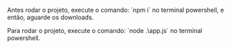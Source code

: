Antes rodar o projeto, execute o comando:
´npm i´
no terminal powershell, e então, aguarde os downloads.

Para rodar o projeto, execute o comando:
´node .\app.js´
no terminal powershell.
